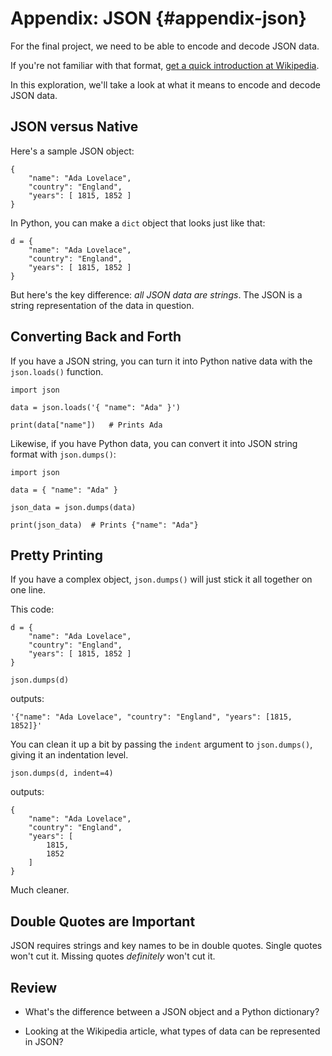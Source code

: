 # Appendix: JSON {#appendix-json}

For the final project, we need to be able to encode and decode JSON
data.

If you're not familiar with that format, [get a quick introduction at
Wikipedia](https://en.wikipedia.org/wiki/JSON).

In this exploration, we'll take a look at what it means to encode and
decode JSON data.

## JSON versus Native

Here's a sample JSON object:

```
{
    "name": "Ada Lovelace",
    "country": "England",
    "years": [ 1815, 1852 ]
}
```

In Python, you can make a `dict` object that looks just like that:

```
d = {
    "name": "Ada Lovelace",
    "country": "England",
    "years": [ 1815, 1852 ]
}
```

But here's the key difference: _all JSON data are strings_. The JSON is
a string representation of the data in question.

## Converting Back and Forth

If you have a JSON string, you can turn it into Python native data with
the `json.loads()` function.

```
import json

data = json.loads('{ "name": "Ada" }')

print(data["name"])   # Prints Ada
```

Likewise, if you have Python data, you can convert it into JSON string
format with `json.dumps()`:

```
import json

data = { "name": "Ada" }

json_data = json.dumps(data)

print(json_data)  # Prints {"name": "Ada"}
```

## Pretty Printing

If you have a complex object, `json.dumps()` will just stick it all
together on one line.

This code:

```
d = {
    "name": "Ada Lovelace",
    "country": "England",
    "years": [ 1815, 1852 ]
}

json.dumps(d)
```

outputs:

```
'{"name": "Ada Lovelace", "country": "England", "years": [1815, 1852]}'
```

You can clean it up a bit by passing the `indent` argument to
`json.dumps()`, giving it an indentation level.

```
json.dumps(d, indent=4)
```

outputs:

```
{
    "name": "Ada Lovelace",
    "country": "England",
    "years": [
        1815,
        1852
    ]
}
```

Much cleaner.

## Double Quotes are Important

JSON requires strings and key names to be in double quotes. Single
quotes won't cut it. Missing quotes _definitely_ won't cut it.

## Review

* What's the difference between a JSON object and a Python dictionary?

* Looking at the Wikipedia article, what types of data can be
  represented in JSON?

